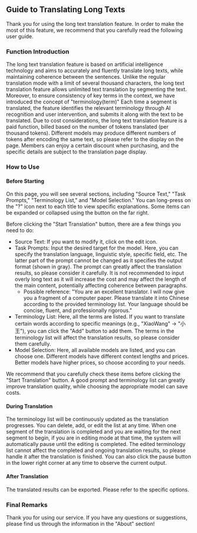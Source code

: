 ## Guide to Translating Long Texts

Thank you for using the long text translation feature. In order to make the most of this feature, we recommend that you carefully read the following user guide.

### Function Introduction

The long text translation feature is based on artificial intelligence technology and aims to accurately and fluently translate long texts, while maintaining coherence between the sentences. Unlike the regular translation mode with a limit of several thousand characters, the long text translation feature allows unlimited text translation by segmenting the text. Moreover, to ensure consistency of key terms in the context, we have introduced the concept of "terminology(term)" Each time a segment is translated, the feature identifies the relevant terminology through AI recognition and user intervention, and submits it along with the text to be translated.
Due to cost considerations, the long text translation feature is a paid function, billed based on the number of tokens translated (per thousand tokens). Different models may produce different numbers of tokens after encoding the same text, so please refer to the display on the page. Members can enjoy a certain discount when purchasing, and the specific details are subject to the translation page display.

### How to Use
#### Before Starting

On this page, you will see several sections, including "Source Text," "Task Prompts," "Terminology List," and "Model Selection." You can long-press on the "?" icon next to each title to view specific explanations. Some items can be expanded or collapsed using the button on the far right.

Before clicking the "Start Translation" button, there are a few things you need to do:

- Source Text: If you want to modify it, click on the edit icon.
- Task Prompts: Input the desired target for the model. Here, you can specify the translation language, linguistic style, specific field, etc. The latter part of the prompt cannot be changed as it specifies the output format (shown in gray). The prompt can greatly affect the translation results, so please consider it carefully. It is not recommended to input overly long text as it will increase the cost and may affect the length of the main content, potentially affecting coherence between paragraphs.
    - Possible reference: "You are an excellent translator. I will now give you a fragment of a computer paper. Please translate it into Chinese according to the provided terminology list. Your language should be concise, fluent, and professionally rigorous."
- Terminology List: Here, all the terms are listed. If you want to translate certain words according to specific meanings (e.g., "XiaoWang" -> "小王"), you can click the "Add" button to add them. The terms in the terminology list will affect the translation results, so please consider them carefully.
- Model Selection: Here, all available models are listed, and you can choose one. Different models have different context lengths and prices. Better models have higher prices, so choose according to your needs.

We recommend that you carefully check these items before clicking the "Start Translation" button. A good prompt and terminology list can greatly improve translation quality, while choosing the appropriate model can save costs.

#### During Translation
The terminology list will be continuously updated as the translation progresses. You can delete, add, or edit the list at any time. When one segment of the translation is completed and you are waiting for the next segment to begin, if you are in editing mode at that time, the system will automatically pause until the editing is completed. The edited terminology list cannot affect the completed and ongoing translation results, so please handle it after the translation is finished. You can also click the pause button in the lower right corner at any time to observe the current output.

#### After Translation
The translated results can be exported. Please refer to the specific options.

### Final Remarks
Thank you for using our service. If you have any questions or suggestions, please find us through the information in the "About" section!